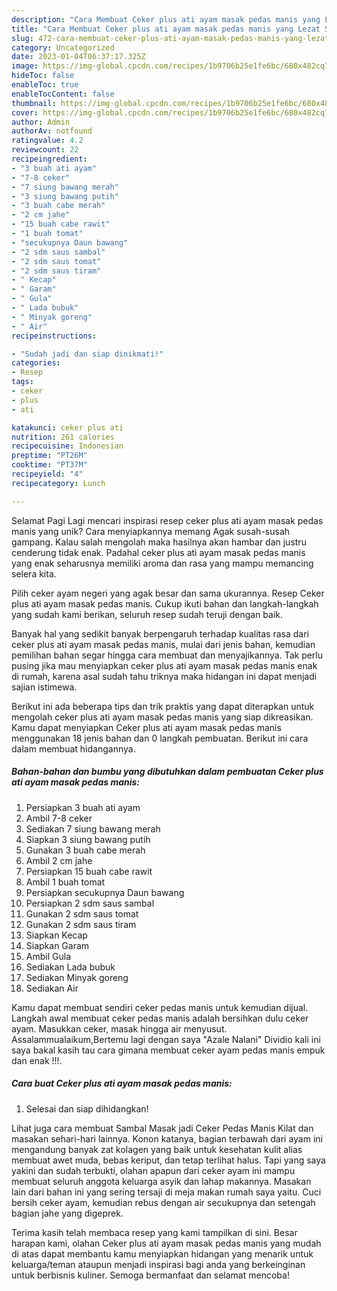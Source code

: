 ```yaml
---
description: "Cara Membuat Ceker plus ati ayam masak pedas manis yang Lezat Sekali, Lezat"
title: "Cara Membuat Ceker plus ati ayam masak pedas manis yang Lezat Sekali, Lezat"
slug: 472-cara-membuat-ceker-plus-ati-ayam-masak-pedas-manis-yang-lezat-sekali-lezat
category: Uncategorized
date: 2023-01-04T06:37:17.325Z
image: https://img-global.cpcdn.com/recipes/1b9706b25e1fe6bc/680x482cq70/ceker-plus-ati-ayam-masak-pedas-manis-foto-resep-utama.jpg
hideToc: false
enableToc: true
enableTocContent: false
thumbnail: https://img-global.cpcdn.com/recipes/1b9706b25e1fe6bc/680x482cq70/ceker-plus-ati-ayam-masak-pedas-manis-foto-resep-utama.jpg
cover: https://img-global.cpcdn.com/recipes/1b9706b25e1fe6bc/680x482cq70/ceker-plus-ati-ayam-masak-pedas-manis-foto-resep-utama.jpg
author: Admin
authorAv: notfound
ratingvalue: 4.2
reviewcount: 22
recipeingredient:
- "3 buah ati ayam"
- "7-8 ceker"
- "7 siung bawang merah"
- "3 siung bawang putih"
- "3 buah cabe merah"
- "2 cm jahe"
- "15 buah cabe rawit"
- "1 buah tomat"
- "secukupnya Daun bawang"
- "2 sdm saus sambal"
- "2 sdm saus tomat"
- "2 sdm saus tiram"
- " Kecap"
- " Garam"
- " Gula"
- " Lada bubuk"
- " Minyak goreng"
- " Air"
recipeinstructions:

- "Sudah jadi dan siap dinikmati!"
categories:
- Resep
tags:
- ceker
- plus
- ati

katakunci: ceker plus ati 
nutrition: 261 calories
recipecuisine: Indonesian
preptime: "PT26M"
cooktime: "PT37M"
recipeyield: "4"
recipecategory: Lunch

---
```



Selamat Pagi Lagi mencari inspirasi resep ceker plus ati ayam masak pedas manis yang unik? Cara menyiapkannya memang Agak susah-susah gampang. Kalau salah mengolah maka hasilnya akan hambar dan justru cenderung tidak enak. Padahal ceker plus ati ayam masak pedas manis yang enak seharusnya memiliki aroma dan rasa yang mampu memancing selera kita.


Pilih ceker ayam negeri yang agak besar dan sama ukurannya. Resep Ceker plus ati ayam masak pedas manis. Cukup ikuti bahan dan langkah-langkah yang sudah kami berikan, seluruh resep sudah teruji dengan baik.

Banyak hal yang sedikit banyak berpengaruh terhadap kualitas rasa dari ceker plus ati ayam masak pedas manis, mulai dari jenis bahan, kemudian pemilihan bahan segar hingga cara membuat dan menyajikannya. Tak perlu pusing jika mau menyiapkan ceker plus ati ayam masak pedas manis enak di rumah, karena asal sudah tahu triknya maka hidangan ini dapat menjadi sajian istimewa.


Berikut ini ada beberapa tips dan trik praktis yang dapat diterapkan untuk mengolah ceker plus ati ayam masak pedas manis yang siap dikreasikan. Kamu dapat menyiapkan Ceker plus ati ayam masak pedas manis menggunakan 18 jenis bahan dan 0 langkah pembuatan. Berikut ini cara dalam membuat hidangannya.

<!--inarticleads1-->

##### Bahan-bahan dan bumbu yang dibutuhkan dalam pembuatan Ceker plus ati ayam masak pedas manis:

1. Persiapkan 3 buah ati ayam
1. Ambil 7-8 ceker
1. Sediakan 7 siung bawang merah
1. Siapkan 3 siung bawang putih
1. Gunakan 3 buah cabe merah
1. Ambil 2 cm jahe
1. Persiapkan 15 buah cabe rawit
1. Ambil 1 buah tomat
1. Persiapkan secukupnya Daun bawang
1. Persiapkan 2 sdm saus sambal
1. Gunakan 2 sdm saus tomat
1. Gunakan 2 sdm saus tiram
1. Siapkan  Kecap
1. Siapkan  Garam
1. Ambil  Gula
1. Sediakan  Lada bubuk
1. Sediakan  Minyak goreng
1. Sediakan  Air


Kamu dapat membuat sendiri ceker pedas manis untuk kemudian dijual. Langkah awal membuat ceker pedas manis adalah bersihkan dulu ceker ayam. Masukkan ceker, masak hingga air menyusut. Assalammualaikum,Bertemu lagi dengan saya &#34;Azale Nalani&#34; Dividio kali ini saya bakal kasih tau cara gimana membuat ceker ayam pedas manis empuk dan enak !!!. 

<!--inarticleads2-->

##### Cara buat Ceker plus ati ayam masak pedas manis:


1. Selesai dan siap dihidangkan!

Lihat juga cara membuat Sambal Masak jadi Ceker Pedas Manis Kilat dan masakan sehari-hari lainnya. Konon katanya, bagian terbawah dari ayam ini mengandung banyak zat kolagen yang baik untuk kesehatan kulit alias membuat awet muda, bebas keriput, dan tetap terlihat halus. Tapi yang saya yakini dan sudah terbukti, olahan apapun dari ceker ayam ini mampu membuat seluruh anggota keluarga asyik dan lahap makannya. Masakan lain dari bahan ini yang sering tersaji di meja makan rumah saya yaitu. Cuci bersih ceker ayam, kemudian rebus dengan air secukupnya dan setengah bagian jahe yang digeprek. 

Terima kasih telah membaca resep yang kami tampilkan di sini. Besar harapan kami, olahan Ceker plus ati ayam masak pedas manis yang mudah di atas dapat membantu kamu menyiapkan hidangan yang menarik untuk keluarga/teman ataupun menjadi inspirasi bagi anda yang berkeinginan untuk berbisnis kuliner. Semoga bermanfaat dan selamat mencoba!
